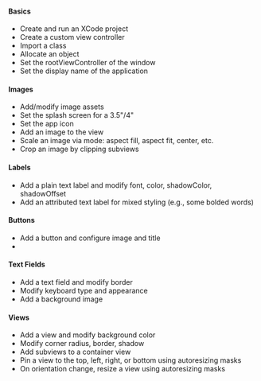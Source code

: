 #### Basics

- Create and run an XCode project
- Create a custom view controller
- Import a class
- Allocate an object
- Set the rootViewController of the window
- Set the display name of the application

#### Images

- Add/modify image assets
- Set the splash screen for a 3.5"/4"
- Set the app icon
- Add an image to the view
- Scale an image via mode: aspect fill, aspect fit, center, etc.
- Crop an image by clipping subviews

#### Labels

- Add a plain text label and modify font, color, shadowColor, shadowOffset
- Add an attributed text label for mixed styling (e.g., some bolded words)

#### Buttons

- Add a button and configure image and title
- 

#### Text Fields

- Add a text field and modify border
- Modify keyboard type and appearance
- Add a background image

#### Views

- Add a view and modify background color
- Modify corner radius, border, shadow
- Add subviews to a container view
- Pin a view to the top, left, right, or bottom using autoresizing masks
- On orientation change, resize a view using autoresizing masks